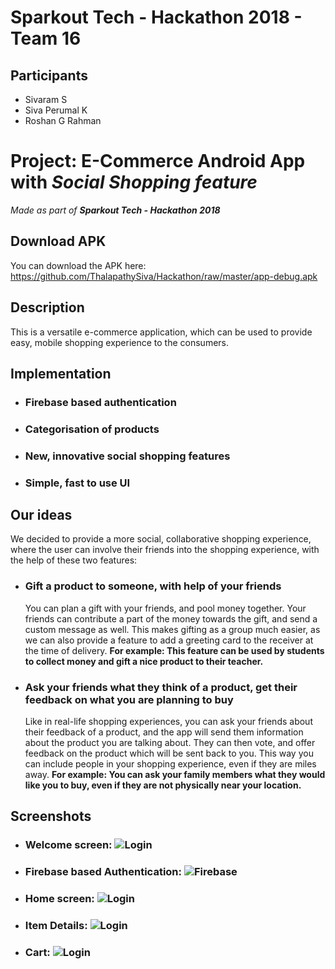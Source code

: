 
# Sparkout Tech - Hackathon 2018 - Team 16
## Participants
- Sivaram S
- Siva Perumal K
- Roshan G Rahman

# Project: E-Commerce Android App with *Social Shopping feature*
*Made as part of __Sparkout Tech - Hackathon 2018__*

## Download APK
You can download the APK here: https://github.com/ThalapathySiva/Hackathon/raw/master/app-debug.apk

## Description
This is a versatile e-commerce application, which can be used to provide easy, mobile shopping experience to the consumers.

## Implementation
- ### Firebase based authentication
- ### Categorisation of products
- ### New, innovative social shopping features
- ### Simple, fast to use UI

## Our ideas
We decided to provide a more social, collaborative shopping experience, where the user can involve their friends into the shopping experience, with the help of these two features:

- ### Gift a product to someone, with help of your friends
    You can plan a gift with your friends, and pool money together. Your friends can contribute a part of the money towards the gift, and send a custom message as well. This makes gifting as a group much easier, as we can also provide a feature to add a greeting card to the receiver at the time of delivery.
    __For example: This feature can be used by students to collect money and gift a nice product to their teacher.__

- ### Ask your friends what they think of a product, get their feedback on what you are planning to buy
    Like in real-life shopping experiences, you can ask your friends about their feedback of a product, and the app will send them information about the product you are talking about. They can then vote, and offer feedback on the product which will be sent back to you. This way you can include people in your shopping experience, even if they are miles away.
    __For example: You can ask your family members what they would like you to buy, even if they are not physically near your location.__

## Screenshots

- ### Welcome screen: ![Login](https://github.com/ThalapathySiva/Hackathon/blob/master/screenshots/login.png?raw=true)
- ### Firebase based Authentication: ![Firebase](https://github.com/ThalapathySiva/Hackathon/blob/master/screenshots/login2.png?raw=true)
- ### Home screen: ![Login](https://github.com/ThalapathySiva/Hackathon/blob/master/screenshots/main.png?raw=true)
- ### Item Details: ![Login](https://github.com/ThalapathySiva/Hackathon/blob/master/screenshots/details.png?raw=true)
- ### Cart: ![Login](https://github.com/ThalapathySiva/Hackathon/blob/master/screenshots/buy.png?raw=true)
